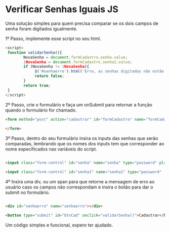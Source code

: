 # Verificar Senhas Iguais JS

Uma solução simples para quem precisa comparar se os dois campos de senha foram digitados igualmente.

1º Passo, implemente esse script no seu html.

```js
<script>
 function validarSenha(){
        NovaSenha = document.formCadastro.senha.value;
        1NovaSenha = document.formCadastro.senha1.value;
        if (NovaSenha != 1NovaSenha){ 
             $('#senhaerro').html('Erro, as senhas digitadas não estão corretas.');
             return false;
        }
        return true;
 }
</script>
```

2º Passo, crie o formulário e faça um onSubmit para retornar a função quando o formulário for chamado.

```html
<form method="post" action="cadastrar" id="formCadastro" name="formCadastro" onsubmit="return validarSenha();">
  
</form>
```

3º Passo, dentro do seu formulário insira os inputs das senhas que serão comparadas, lembrando que os nomes dos inputs tem que corresponder ao nome especificados nas variáveis do script.

```html

<input class="form-control" id="senha" name="senha" type="password" placeholder="Digite sua senha" required>

<input class="form-control" id="senha1" name="senha1" type="password"  placeholder="Confirme sua senha" required>

```

4º Insira uma div, ou um span para que retorne a mensagem de erro ao usuário caso os campos não correspondam e insira o botão para dar o  submit no formulário.

```html

<div id="senhaerro" name="senhaerro"></div>

<button type="submit" id="btnCad" onclick="validarSenha()">Cadastrar</button>

```

Um código simples e funcional, espero ter ajudado.
